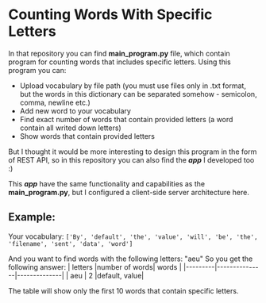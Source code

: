 # Counting Words With Specific Letters

In that repository you can find **main_program.py** file, which contain program for counting words that includes specific letters. Using this program you can:
 - Upload vocabulary by file path (you must use files only in .txt format, but the words in this dictionary can be separated somehow - semicolon, comma, newline etc.)
 - Add new word to your vocabulary
 - Find exact number of words that contain provided letters (a word contain all writed down letters)
 - Show words that contain provided letters

But I thought it would be more interesting to design this program in the form of REST API, so in this repository you can also find the ***app*** I developed too :)

This ***app*** have the same functionality and capabilities as the **main_program.py**, but I configured a client-side server architecture here.


## Example:
Your vocabulary: `['By', 'default', 'the', 'value', 'will', 'be', 'the', 'filename', 'sent', 'data', 'word']` 

And you want to find words with the following letters: "aeu"
So you get the following answer:
| letters |number of words|     words    | 
|---------|---------------|--------------|
|   aeu   |       2       |default, value|

The table will show only the first 10 words that contain specific letters.